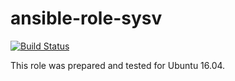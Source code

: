 # ansible-role-sysv

[![Build Status](https://travis-ci.com/iroquoisorg/ansible-role-sysv.svg?branch=master)](https://travis-ci.com/iroquoisorg/ansible-role-sysv)

This role was prepared and tested for Ubuntu 16.04.
